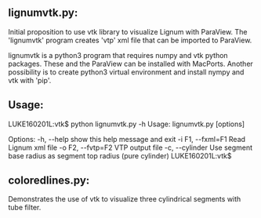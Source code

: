 lignumvtk.py: 
-------------
Initial proposition to use vtk library
to visualize Lignum with ParaView. The 'lignumvtk'
program creates 'vtp' xml file that can be imported
to ParaView.

lignumvtk is a python3 program that requires numpy 
and vtk python packages. These and the ParaView 
can be installed with MacPorts. Another
possibility is to create python3 virtual environment
and install nympy and vtk with 'pip'.

Usage:
------
LUKE160201L:vtk$ python lignumvtk.py -h
Usage: lignumvtk.py [options]

Options:
  -h, --help        show this help message and exit
  -i F1, --fxml=F1  Read Lignum xml file
  -o F2, --fvtp=F2  VTP output file
  -c, --cylinder    Use segment base radius as segment top radius (pure
                    cylinder)
LUKE160201L:vtk$ 
   
coloredlines.py:
----------------
Demonstrates the use of vtk to visualize three
cylindrical segments with tube filter.



